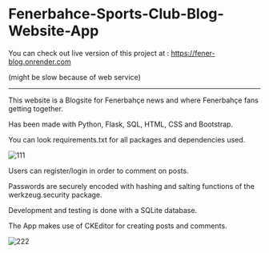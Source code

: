 # Fenerbahce-Sports-Club-Blog-Website-App

You can check out live version of this project at : https://fener-blog.onrender.com

(might be slow because of web service)

-------------------------------------

This website is a Blogsite for Fenerbahçe news and where Fenerbahçe fans getting together.

Has been made with Python, Flask, SQL, HTML, CSS and Bootstrap.

You can look requirements.txt for all packages and dependencies used.

![111](https://user-images.githubusercontent.com/97381506/206850570-8c8d659c-95bf-44af-989b-608925340445.png)

Users can register/login in order to comment on posts.

Passwords are securely encoded with hashing and salting functions of the werkzeug.security package.

Development and testing is done with a SQLite database.

The App makes use of CKEditor for creating posts and comments.

![222](https://user-images.githubusercontent.com/97381506/206850700-2b1331a4-39e5-458a-bbec-45a33a7ecc44.png)









